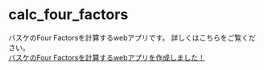 # calc_four_factors
バスケのFour Factorsを計算するwebアプリです。
詳しくはこちらをご覧ください。  
[バスケのFour Factorsを計算するwebアプリを作成しました！](https://rnsr0371.boy.jp/2021/07/29/calc_four_factors/)

